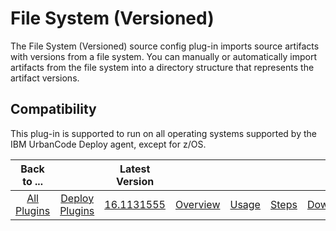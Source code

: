 
File System (Versioned)
=======================


The File System (Versioned) source config plug-in imports source artifacts with versions from a file system. You can 
manually or automatically import artifacts from the file system into a directory structure that represents the artifact 
versions.


Compatibility
-------------


This plug-in is supported to run on all operating systems supported by the IBM
 UrbanCode Deploy agent, except for z/OS.




|Back to ...||Latest Version|||||
| :---: | :---: | :---: | :---: | :---: | :---: | :---: |
|[All Plugins](../../index.md)|[Deploy Plugins](../README.md)|[16.1131555]()|[Overview](overview.md)|[Usage](usage.md)|[Steps](steps.md)|[Downloads](downloads.md)|
